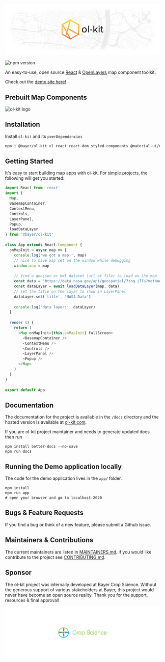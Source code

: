 ![ol-kit logo](./config/jsdoc/template/static/readme-ol-kit-logo.png)

![npm version](https://img.shields.io/npm/v/@bayer/ol-kit)

An easy-to-use, open source [React](https://github.com/facebook/react) & [OpenLayers](https://github.com/openlayers/openlayers) map component toolkit.

Check out the [demo site here!](https://demo.ol-kit.com/)

## Prebuilt Map Components
![ol-kit logo](./config/jsdoc/template/static/example-screenshot-1.png)

## Installation
Install `ol-kit` and its `peerDependencies`

```bash
npm i @bayer/ol-kit ol react react-dom styled-components @material-ui/core @material-ui/icons @material-ui/styles --save
```

## Getting Started
It's easy to start building map apps with ol-kit. For simple projects, the following will get you started:
```javascript
import React from 'react'
import {
  Map,
  BasemapContainer,
  ContextMenu,
  Controls,
  LayerPanel,
  Popup,
  loadDataLayer
} from '@bayer/ol-kit'

class App extends React.Component {
  onMapInit = async map => {
    console.log('we got a map!', map)
    // nice to have map set on the window while debugging
    window.map = map

    // find a geojson or kml dataset (url or file) to load on the map
    const data = 'https://data.nasa.gov/api/geospatial/7zbq-j77a?method=export&format=KML'
    const dataLayer = await loadDataLayer(map, data)
    // set the title on the layer to show in LayerPanel
    dataLayer.set('title', 'NASA Data')

    console.log('data layer:', dataLayer)
  }

  render () {
    return (
      <Map onMapInit={this.onMapInit} fullScreen>
        <BasemapContainer />
        <ContextMenu />
        <Controls />
        <LayerPanel />
        <Popup />
      </Map>
    )
  }
}

export default App
```

## Documentation
The documentation for the project is available in the `/docs` directory and the hosted version is available at [ol-kit.com](https://ol-kit.com/docs).

If you are ol-kit project maintainer and needs to generate updated docs then run 
``` 
npm install better-docs --no-save
npm run docs
``` 

## Running the Demo application locally

The code for the demo application lives in the `app/` folder.

```
npm install
npm run app
# open your browser and go to localhost:2020
```

## Bugs & Feature Requests
If you find a bug or think of a new feature, please submit a Github issue.

## Maintainers & Contributions
The current maintainers are listed in [MAINTAINERS.md](https://github.com/Bayer-Group/ol-kit/blob/master/MAINTAINERS.md). If you would like contribute to the project see [CONTRIBUTING.md](https://github.com/Bayer-Group/ol-kit/blob/master/CONTRIBUTING.md).

## Sponsor
The ol-kit project was internally developed at Bayer Crop Science. Without the generous support of various stakeholders at Bayer, this project would never have become an open source reality. Thank you for the support, resources & final approval!

![ol-kit logo](./config/jsdoc/template/static/readme-bayer-logo.png)
